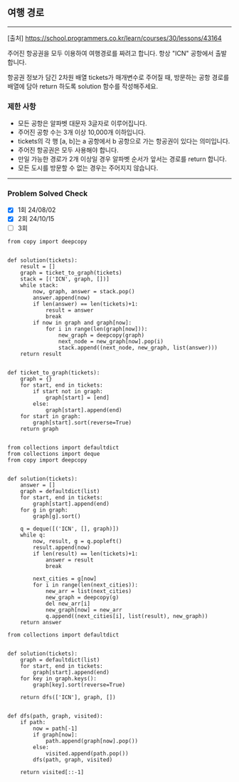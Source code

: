 ## 여행 경로

---

[출처] https://school.programmers.co.kr/learn/courses/30/lessons/43164

주어진 항공권을 모두 이용하여 여행경로를 짜려고 합니다. 항상 "ICN" 공항에서 출발합니다.

항공권 정보가 담긴 2차원 배열 tickets가 매개변수로 주어질 때, 
방문하는 공항 경로를 배열에 담아 return 하도록 solution 함수를 작성해주세요.

### 제한 사항

- 모든 공항은 알파벳 대문자 3글자로 이루어집니다.
- 주어진 공항 수는 3개 이상 10,000개 이하입니다.
- tickets의 각 행 [a, b]는 a 공항에서 b 공항으로 가는 항공권이 있다는 의미입니다.
- 주어진 항공권은 모두 사용해야 합니다.
- 만일 가능한 경로가 2개 이상일 경우 알파벳 순서가 앞서는 경로를 return 합니다.
- 모든 도시를 방문할 수 없는 경우는 주어지지 않습니다.

---
### Problem Solved Check
- [x] 1회 24/08/02
- [x] 2회 24/10/15
- [ ] 3회

~~~
from copy import deepcopy


def solution(tickets):
    result = []
    graph = ticket_to_graph(tickets)
    stack = [('ICN', graph, [])]
    while stack:
        now, graph, answer = stack.pop()
        answer.append(now)
        if len(answer) == len(tickets)+1:
            result = answer
            break
        if now in graph and graph[now]:
            for i in range(len(graph[now])):
                new_graph = deepcopy(graph)
                next_node = new_graph[now].pop(i)
                stack.append((next_node, new_graph, list(answer)))
    return result


def ticket_to_graph(tickets):
    graph = {}
    for start, end in tickets:
        if start not in graph:
            graph[start] = [end]
        else:
            graph[start].append(end)
    for start in graph:
        graph[start].sort(reverse=True)
    return graph
    
~~~
~~~
from collections import defaultdict
from collections import deque
from copy import deepcopy


def solution(tickets):
    answer = []
    graph = defaultdict(list)
    for start, end in tickets:
        graph[start].append(end)
    for g in graph:
        graph[g].sort()

    q = deque([('ICN', [], graph)])
    while q:
        now, result, g = q.popleft()
        result.append(now)
        if len(result) == len(tickets)+1:
            answer = result
            break

        next_cities = g[now]
        for i in range(len(next_cities)):
            new_arr = list(next_cities)
            new_graph = deepcopy(g)
            del new_arr[i]
            new_graph[now] = new_arr
            q.append((next_cities[i], list(result), new_graph))
    return answer
~~~
~~~
from collections import defaultdict


def solution(tickets):
    graph = defaultdict(list)
    for start, end in tickets:
        graph[start].append(end)
    for key in graph.keys():
        graph[key].sort(reverse=True)

    return dfs(['ICN'], graph, [])


def dfs(path, graph, visited):
    if path:
        now = path[-1]
        if graph[now]:
            path.append(graph[now].pop())
        else:
            visited.append(path.pop())
        dfs(path, graph, visited)

    return visited[::-1]
~~~